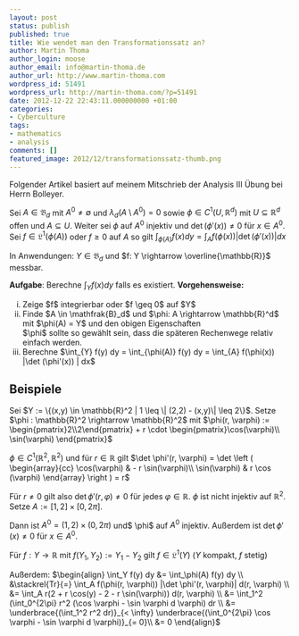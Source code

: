```yaml
---
layout: post
status: publish
published: true
title: Wie wendet man den Transformationssatz an?
author: Martin Thoma
author_login: moose
author_email: info@martin-thoma.de
author_url: http://www.martin-thoma.com
wordpress_id: 51491
wordpress_url: http://martin-thoma.com/?p=51491
date: 2012-12-22 22:43:11.000000000 +01:00
categories:
- Cyberculture
tags:
- mathematics
- analysis
comments: []
featured_image: 2012/12/transformationssatz-thumb.png
---
```

<div class="info">Folgender Artikel basiert auf meinem Mitschrieb der Analysis III &Uuml;bung bei Herrn Bolleyer.</div>

Sei $A \in \mathfrak{B}_d$ mit $A^0 \neq \emptyset$ und $\lambda_d (A \setminus A^0) = 0$ sowie $\phi \in C^1(U, \mathbb{R}^d)$ mit $U \subseteq \mathbb{R}^d$ offen und $A \subseteq U$. Weiter sei $\phi$ auf $A^0$ injektiv und $\det(\phi'(x)) \neq 0$ f&uuml;r $x \in A^0$. Sei $f \in \mathfrak{L}^1(\phi(A))$ oder $f \geq 0$ auf $A$ so gilt $\int_{\phi(A)} f(x) dy = \int_A f(\phi(x)) | \det(\phi'(x)) | dx$

In Anwendungen: $Y \in \mathfrak{B}_d$ und $f: Y \rightarrow \overline{\mathbb{R}}$ messbar.

<strong>Aufgabe</strong>: Berechne $\int_Y f(x) dy$ falls es existiert.
<strong>Vorgehensweise:</strong>
<ol type="i" style="list-style-type:lower-roman;">
   <li>Zeige $f$ integrierbar oder $f \geq 0$ auf $Y$</li>
   <li>Finde $A \in \mathfrak{B}_d$ und $\phi: A \rightarrow \mathbb{R}^d$ mit $\phi(A) = Y$ und den obigen Eigenschaften<br/>
$\phi$ sollte so gew&auml;hlt sein, dass die sp&auml;teren Rechenwege relativ einfach werden.</li>
    <li>Berechne $\int_{Y} f(y) dy = \int_{\phi(A)} f(y) dy = \int_{A} f(\phi(x)) |\det (\phi'(x)) | dx$</li>
</ol>

<h2>Beispiele</h2>
Sei $Y := \{(x,y) \in \mathbb{R}^2 | 1 \leq \| (2,2) - (x,y)\| \leq 2\}$.
Setze $\phi : \mathbb{R}^2 \rightarrow \mathbb{R}^2$ mit $\phi(r, \varphi) := \begin{pmatrix}2\\2\end{pmatrix} + r \cdot \begin{pmatrix}\cos(\varphi)\\ \sin(\varphi) \end{pmatrix}$

$\phi \in C^1(\mathbb{R}^2, \mathbb{R}^2)$ und f&uuml;r $r \in \mathbb{R}$ gilt $\det \phi'(r, \varphi) = \det \left ( \begin{array}{cc}
\cos(\varphi) & - r \sin(\varphi)\\
\sin(\varphi) & r \cos (\varphi)
\end{array} \right ) = r$

F&uuml;r $r \neq 0$ gilt also $\det \phi'(r, \varphi) \neq 0$ f&uuml;r jedes $\varphi \in \mathbb{R}$. $\phi$ ist nicht injektiv auf $\mathbb{R}^2$. Setze $A := [1,2] \times [0, 2\pi]$.

Dann ist $A^0 = (1,2) \times (0,2 \pi)$ und$ \phi$ auf $A^0$ injektiv. Au&szlig;erdem ist $\det \phi'(x) \neq 0$ f&uuml;r $x \in A^0$. 

F&uuml;r $f:Y \rightarrow \mathbb{R}$ mit $f(Y_1, Y_2) := Y_1 - Y_2$ gilt $f \in \mathfrak{L}^1(Y)$ ($Y$ kompakt, $f$ stetig)

Au&szlig;erdem: 
$\begin{align}
\int_Y f(y) dy &= \int_\phi(A) f(y) dy \\
&\stackrel{Tr}{=} \int_A f(\phi(r, \varphi)) |\det \phi'(r, \varphi)| d(r, \varphi) \\
&= \int_A r(2 + r \cos(y) - 2 - r \sin(\varphi)) d(r, \varphi) \\
&= \int_1^2 (\int_0^{2\pi} r^2 (\cos \varphi - \sin \varphi d \varphi) dr \\
&= \underbrace{(\int_1^2 r^2 dr)}_{< \infty} \underbrace{(\int_0^{2\pi} \cos \varphi - \sin \varphi d \varphi)}_{= 0}\\
&= 0
\end{align}$
